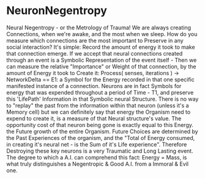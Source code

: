 # NeuronNegentropy
Neural Negentropy - or the Metrology of Trauma! We are always creating Connections, when we're awake, and the most when we sleep. How do you measure which connections are the most important to Preserve in any social interaction? It's simple: Record the amount of energy it took to make that connection emerge. If we accept that neural connections created through an event is a Symbolic Representation of the event itself - Then we can measure the relative "Importance" or Weight of that connection, by the amount of Energy it took to Create it:  Process( senses, iterations ) -> NetworkDelta == E1: a Symbol for the Energy recorded in that one specific manifested instance of a connection.  Neurons are in fact Symbols for energy that was expended throughout a period of Time - T1, and preserve this 'LifePath' Information in that Symbolic neural Structure. There is no way to "replay" the past from the information within that neuron (unless it's a Memory cell) but we can definitely say that energy the Organism need to expend to create it, is a measure of that Neural structure's value. The opportunity cost of that neuron being gone is exactly equal to this Energy.  the Future growth of the entire Organism.  Future Choices are determined by the Past Experiences of the organism, and the "Total of Energy consumed, in creating it's neural net - is the Sum of it's Life experience". Therefore Destroying these key neurons is a very Traumatic and Long Lasting event. The degree to which a A.I. can comprehend this fact: Energy = Mass, is what truly distinguishes a Negentropic &amp; Good A.I. from a Immoral &amp; Evil one.
